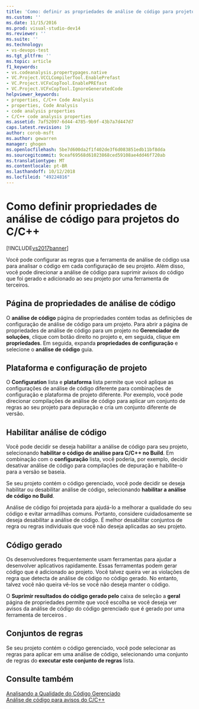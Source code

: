 ```yaml
---
title: 'Como: definir as propriedades de análise de código para projetos do C / C++ | Microsoft Docs'
ms.custom: ''
ms.date: 11/15/2016
ms.prod: visual-studio-dev14
ms.reviewer: ''
ms.suite: ''
ms.technology:
- vs-devops-test
ms.tgt_pltfrm: ''
ms.topic: article
f1_keywords:
- vs.codeanalysis.propertypages.native
- VC.Project.VCCLCompilerTool.EnablePrefast
- VC.Project.VCFxCopTool.EnablePREfast
- VC.Project.VCFxCopTool.IgnoreGeneratedCode
helpviewer_keywords:
- properties, C/C++ Code Analysis
- properties, Code Analysis
- code analysis properties
- C/C++ code analysis properties
ms.assetid: 7af52097-6d44-4785-9b9f-43b7a7d447d7
caps.latest.revision: 19
author: corob-msft
ms.author: gewarren
manager: ghogen
ms.openlocfilehash: 5be7d600da2f1f402de3f6d083851edb11bf8dda
ms.sourcegitcommit: 9ceaf69568d61023868ced59108ae4dd46f720ab
ms.translationtype: MT
ms.contentlocale: pt-BR
ms.lasthandoff: 10/12/2018
ms.locfileid: "49224816"
---
```

# <a name="how-to-set-code-analysis-properties-for-cc-projects"></a>Como definir propriedades de análise de código para projetos do C/C++
[!INCLUDE[vs2017banner](../includes/vs2017banner.md)]

Você pode configurar as regras que a ferramenta de análise de código usa para analisar o código em cada configuração de seu projeto. Além disso, você pode direcionar a análise de código para suprimir avisos do código que foi gerado e adicionado ao seu projeto por uma ferramenta de terceiros.  
  
## <a name="code-analysis-property-page"></a>Página de propriedades de análise de código  
 O **análise de código** página de propriedades contém todas as definições de configuração de análise de código para um projeto. Para abrir a página de propriedades de análise de código para um projeto no **Gerenciador de soluções**, clique com botão direito no projeto e, em seguida, clique em **propriedades**. Em seguida, expanda **propriedades de configuração** e selecione o **análise de código** guia.  
  
## <a name="project-configuration-and-platform"></a>Plataforma e configuração de projeto  
 O **Configuration** lista e **plataforma** lista permite que você aplique as configurações de análise de código diferente para combinações de configuração e plataforma de projeto diferente. Por exemplo, você pode direcionar compilações de análise de código para aplicar um conjunto de regras ao seu projeto para depuração e cria um conjunto diferente de versão.  
  
## <a name="enabling-code-analysis"></a>Habilitar análise de código  
 Você pode decidir se deseja habilitar a análise de código para seu projeto, selecionando **habilitar o código de análise para C/C++ no Build**. Em combinação com o **configuração** lista, você poderia, por exemplo, decidir desativar análise de código para compilações de depuração e habilite-o para a versão se baseia.  
  
 Se seu projeto contém o código gerenciado, você pode decidir se deseja habilitar ou desabilitar análise de código, selecionando **habilitar a análise de código no Build**.  
  
 Análise de código foi projetada para ajudá-lo a melhorar a qualidade do seu código e evitar armadilhas comuns. Portanto, considere cuidadosamente se deseja desabilitar a análise de código. É melhor desabilitar conjuntos de regra ou regras individuais que você não deseja aplicadas ao seu projeto.  
  
## <a name="generated-code"></a>Código gerado  
 Os desenvolvedores frequentemente usam ferramentas para ajudar a desenvolver aplicativos rapidamente. Essas ferramentas podem gerar código que é adicionado ao projeto. Você talvez queira ver as violações de regra que detecta de análise de código no código gerado. No entanto, talvez você não queira vê-los se você não deseja manter o código.  
  
 O **Suprimir resultados do código gerado pelo** caixa de seleção a **geral** página de propriedades permite que você escolha se você deseja ver avisos da análise de código do código gerenciado que é gerado por uma ferramenta de terceiros .  
  
## <a name="rule-sets"></a>Conjuntos de regras  
 Se seu projeto contém o código gerenciado, você pode selecionar as regras para aplicar em uma análise de código, selecionando uma conjunto de regras do **executar este conjunto de regras** lista.  
  
## <a name="see-also"></a>Consulte também  
 [Analisando a Qualidade do Código Gerenciado](../code-quality/analyzing-managed-code-quality-by-using-code-analysis.md)   
 [Análise de código para avisos do C/C++](../code-quality/code-analysis-for-c-cpp-warnings.md)



